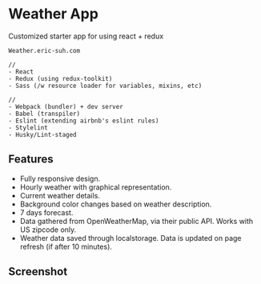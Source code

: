 # Weather App
Customized starter app for using react + redux
```
Weather.eric-suh.com

//
- React
- Redux (using redux-toolkit)
- Sass (/w resource loader for variables, mixins, etc)

//
- Webpack (bundler) + dev server
- Babel (transpiler)
- Eslint (extending airbnb's eslint rules)
- Stylelint
- Husky/Lint-staged
```
## Features

* Fully responsive design.
* Hourly weather with graphical representation.
* Current weather details.
* Background color changes based on weather description.
* 7 days forecast.
* Data gathered from OpenWeatherMap, via their public API. Works with US zipcode only.
* Weather data saved through localstorage. Data is updated on page refresh (if after 10 minutes).

## Screenshot
